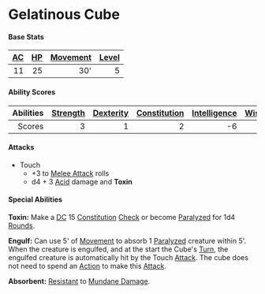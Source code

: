 # Gelatinous Cube

#### Base Stats

| [AC](../../../Player%20Characters/Derived%20Statistics/Armor%20Class.md) | [HP](../../../Player%20Characters/Derived%20Statistics/Health%20Points.md) | [Movement](../../../Game%20Procedures/Movement.md) | [Level](../../../Player%20Characters/Derived%20Statistics/Level.md) |
| -----------------------------------------------------------------------: | -------------------------------------------------------------------------: | -------------------------------------------------: | ------------------------------------------------------------------: |
|                                                                       11 |                                                                         25 |                                                30' |                                                                   5 |
#### Ability Scores

| Abilities | [Strength](../../../Player%20Characters/Chosen%20Statistics/Strength.md) | [Dexterity](../../../Player%20Characters/Chosen%20Statistics/Dexterity.md) | [Constitution](../../../Player%20Characters/Chosen%20Statistics/Constitution.md) | [Intelligence](../../../Player%20Characters/Chosen%20Statistics/Intelligence.md) | [Wisdom](../../../Player%20Characters/Chosen%20Statistics/Wisdom.md)<br> | [Charisma](../../../Player%20Characters/Chosen%20Statistics/Charisma.md)<br> |
| --------: | -----------------------------------------------------------------------: | -------------------------------------------------------------------------: | -------------------------------------------------------------------------------: | -------------------------------------------------------------------------------: | -----------------------------------------------------------------------: | ---------------------------------------------------------------------------: |
|    Scores |                                                                        3 |                                                                          1 |                                                                                2 |                                                                               -6 |                                                                        1 |                                                                           -4 |
#### Attacks
- Touch
	- +3 to [Melee Attack](../../../Game%20Procedures/Melee%20Attack.md) rolls
	- d4 + 3 [Acid](../../../Damage%20Types/Acid.md) damage and **Toxin**
#### Special Abilities
**Toxin:** Make a [DC](../../../Game%20Procedures/DC.md) 15 [Constitution](../../../Player%20Characters/Chosen%20Statistics/Constitution.md) [Check](../../../Game%20Procedures/Check.md) or become [Paralyzed](../../../Conditions/Paralyzed.md) for 1d4 [Rounds](../../../Game%20Procedures/Round.md).

**Engulf:** Can use 5' of [Movement](../../../Game%20Procedures/Movement.md) to absorb 1 [Paralyzed](../../../Conditions/Paralyzed.md) creature within 5'. When the creature is engulfed, and at the start the Cube's [Turn](../../../Game%20Procedures/Turn.md), the engulfed creature is automatically hit by the Touch [Attack](../../../Game%20Procedures/Attack.md). The cube does not need to spend an [Action](../../../Game%20Procedures/Action.md) to make this [Attack](../../../Game%20Procedures/Attack.md).

**Absorbent:** [Resistant](../../../Conditions/Resistant.md) to [Mundane Damage](../../../Damage%20Types/Mundane%20Damage.md).
